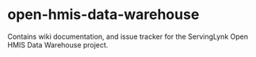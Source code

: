 open-hmis-data-warehouse
===========
Contains wiki documentation, and issue tracker for the ServingLynk Open HMIS Data Warehouse project.

